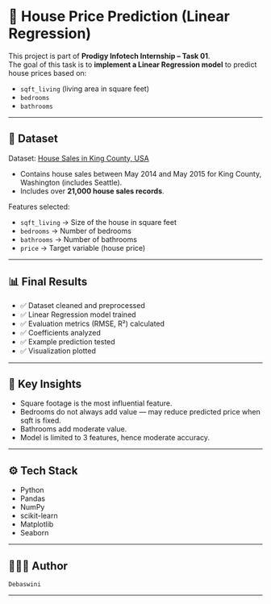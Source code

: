 # 🏡 House Price Prediction (Linear Regression)  

This project is part of **Prodigy Infotech Internship – Task 01**.  
The goal of this task is to **implement a Linear Regression model** to predict house prices based on:  

- `sqft_living` (living area in square feet)  
- `bedrooms`  
- `bathrooms`  

---

## 📂 Dataset  

Dataset: [House Sales in King County, USA](https://www.kaggle.com/datasets/harlfoxem/housesalesprediction)  
- Contains house sales between May 2014 and May 2015 for King County, Washington (includes Seattle).  
- Includes over **21,000 house sales records**.  

Features selected:
- `sqft_living` → Size of the house in square feet  
- `bedrooms` → Number of bedrooms  
- `bathrooms` → Number of bathrooms  
- `price` → Target variable (house price)  

---

## 📊 Final Results

- ✅ Dataset cleaned and preprocessed
- ✅ Linear Regression model trained
- ✅ Evaluation metrics (RMSE, R²) calculated
- ✅ Coefficients analyzed
- ✅ Example prediction tested
- ✅ Visualization plotted

---

## 🔎 Key Insights

- Square footage is the most influential feature.
- Bedrooms do not always add value — may reduce predicted price when sqft is fixed.
- Bathrooms add moderate value.
- Model is limited to 3 features, hence moderate accuracy.

---
## ⚙️ Tech Stack
- Python
- Pandas
-  NumPy
-  scikit-learn
-  Matplotlib
-  Seaborn

---

## 👩🏻‍💻 Author
`Debaswini `

---
